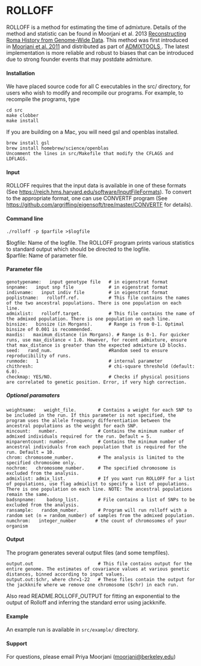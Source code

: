 # ROLLOFF

ROLLOFF is a method for estimating the time of admixture. Details of the method and statistic can be found in Moorjani et al. 2013 
<a href="https://journals.plos.org/plosgenetics/article?id=10.1371/journal.pgen.1001373">Reconstructing Roma History from Genome-Wide Data</a>. This method was first introduced in <a href="https://journals.plos.org/plosgenetics/article?id=10.1371/journal.pgen.1001373">Moorjani et al. 2011</a> and distributed as part of <a href="https://github.com/DReichLab/AdmixTools"> ADMIXTOOLS </a>. The latest implementation is more reliable and robust to biases that can be introduced due to strong founder events that may postdate admixture.

#### Installation
We have placed source code for all C executables in the src/ directory, 
for users who wish to modify and recompile our programs.  For example, to
recompile the programs, type

```
cd src
make clobber
make install      
```

If you are building on a Mac, you will need gsl and openblas installed. 
```
brew install gsl
brew install homebrew/science/openblas
Uncomment the lines in src/Makefile that modify the CFLAGS and LDFLAGS. 
```

#### Input
ROLLOFF requires that the input data is available in one of these formats (See https://reich.hms.harvard.edu/software/InputFileFormats). To convert to the appropriate format, one can use CONVERTF program (See https://github.com/argriffing/eigensoft/tree/master/CONVERTF for details). 

#### Command line 
```
./rolloff -p $parfile >$logfile
```
$logfile: Name of the logfile. The ROLLOFF program prints various statistics to standard output which should be directed to the logfile.  <br />
$parfile: Name of parameter file.  <br />

#### Parameter file
```
genotypename:   input genotype file   # in eigenstrat format
snpname:   input snp file             # in eigenstrat format
indivname:   input indiv file         # in eigenstrat format
poplistname:   rolloff.ref.           # This file contains the names of the two ancestral populations. There is one population on each line.
admixlist:   rolloff.target.          # This file contains the name of the admixed population. There is one population on each line.
binsize:   binsize (in Morgans).      # Range is from 0-1. Optimal binsize of 0.001 is recommended.
maxdis:   maximum_distance (in Morgans). # Range is 0-1. For quicker runs, use max_distance < 1.0. However, for recent admixture, ensure that max_distance is greater than the expected admixture LD blocks.
seed:   rand_num.                     #Random seed to ensure reproducibility of runs. 
runmode:   1                          # internal parameter
chithresh:                            # chi-square threshold (default: 6.0). 
checkmap: YES/NO.                     # Checks if physical positions are correlated to genetic position. Error, if very high correction. 
```

##### Optional paramaters
```
weightname:   weight_file.        # Contains a weight for each SNP to be included in the run. If this parameter is not specified, the program uses the allele frequency differentiation between the ancestral populations as the weight for each SNP. 
mincount:   number.               # Contains the minimum number of admixed individuals required for the run. Default = 5.
minparentcount: number.           # Contains the minimum number of ancestral individuals from each population that is required for the run. Default = 10.
chrom: chromosome_number.         # The analysis is limited to the specified chromosome only.
nochrom:   chromosome_number.     # The specified chromosome is excluded from the analysis.
admixlist: admix_list.            # If you want run ROLLOFF for a list of populations, use flag admixlist to specify a list of populations. There is one population on each line. NOTE: The ancestral populations remain the same.
badsnpname:    badsnp_list.       # File contains a list of SNPs to be excluded from the analysis. 
ransample:   random_number.       # Program will run rolloff with a random set (n = random_number) of samples from the admixed population.
numchrom:	integer_number       # the count of chromosomes of your organism
```

#### Output
The program generates several output files (and some tempfiles).
```
output.out                        # This file contains output for the entire genome. The estimates of covariance values at various genetic distances, binned according to input values.
output.out:$chr, where chr=1-22   # These files contain the output for the jackknife where we remove one chromosome ($chr) in each run. 
```

Also read README.ROLLOFF_OUTPUT for fitting an exponential to the output of Rolloff and inferring the standard error using jackknife.

#### Example 
An example run is available in ``src/example/`` directory. 

#### Support
For questions, please email Priya Moorjani (moorjani@berkeley.edu)

